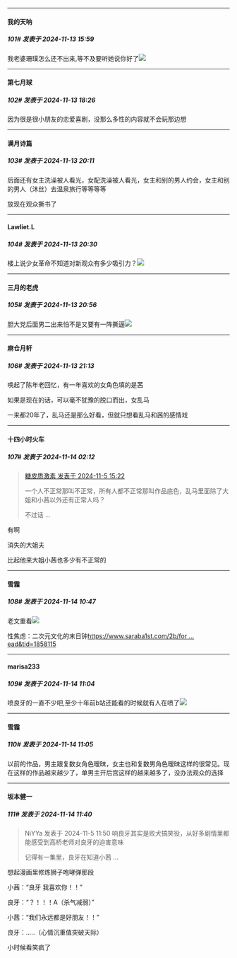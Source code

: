 ﻿
*****

####  我的天呐  
##### 101#       发表于 2024-11-13 15:59

我老婆珊璞怎么还不出来,等不及要听她说你好了<img src="https://static.saraba1st.com/image/smiley/face2017/074.png" referrerpolicy="no-referrer">


*****

####  第七月球  
##### 102#       发表于 2024-11-13 18:26

因为很是很小朋友的恋爱喜剧，没那么多性的内容就不会玩那边想


*****

####  满月诗篇  
##### 103#       发表于 2024-11-13 20:11

后面还有女主洗澡被人看光，女配洗澡被人看光，女主和别的男人约会，女主和别的男人（沐丝）去温泉旅行等等等等

放现在观众撕书了


*****

####  Lawliet.L  
##### 104#       发表于 2024-11-13 20:30

楼上说少女革命不知道对新观众有多少吸引力？<img src="https://static.saraba1st.com/image/smiley/face2017/034.png" referrerpolicy="no-referrer">


*****

####  三月的老虎  
##### 105#       发表于 2024-11-13 20:56

胆大党后面男二出来怕不是又要有一阵撕逼<img src="https://static.saraba1st.com/image/smiley/face2017/013.png" referrerpolicy="no-referrer">


*****

####  麻仓月轩  
##### 106#       发表于 2024-11-13 21:13

唤起了陈年老回忆，有一年喜欢的女角色填的是茜

如果是现在的话，可以毫不犹豫的脱口而出，女乱马

一来都20年了，乱马还是那么好看，但就只想看乱马和茜的感情戏


*****

####  十四小时火车  
##### 107#       发表于 2024-11-14 02:12

<blockquote><a href="httphttps://bbs.saraba1st.com/2b/forum.php?mod=redirect&amp;goto=findpost&amp;pid=66624213&amp;ptid=2205756" target="_blank">糖皮质激素 发表于 2024-11-5 15:22</a>

一个人不正常那叫不正常，所有人都不正常那叫作品底色，乱马里面除了大姐和小茜以外还有正常人吗？

不过话 ...</blockquote>
有啊

消失的大姐夫

比起他来大姐小茜也多少有不正常的


*****

####  雪霜  
##### 108#       发表于 2024-11-14 10:47

老文重看<img src="https://static.saraba1st.com/image/smiley/face2017/067.png" referrerpolicy="no-referrer">

性焦虑：二次元文化的末日钟[https://www.saraba1st.com/2b/for ... ead&amp;tid=1858115](https://www.saraba1st.com/2b/forum.php?mod=viewthread&amp;tid=1858115)


*****

####  marisa233  
##### 109#       发表于 2024-11-14 11:04

喷良牙的一直不少吧,至少十年前b站还能看的时候就有人在喷了<img src="https://static.saraba1st.com/image/smiley/face2017/037.png" referrerpolicy="no-referrer">

*****

####  雪霜  
##### 110#       发表于 2024-11-14 11:05

以前的作品，男主跟复数女角色暧昧，女主也和复数男角色暧昧这样的很常见。现在这样的作品越来越少了，单男主开后宫这样的越来越多了，没办法观众的选择


*****

####  坂本健一  
##### 111#       发表于 2024-11-14 11:40

<blockquote>NiYYa 发表于 2024-11-5 11:50
响良牙其实是败犬搞笑役，从好多剧情里都能感受到高桥老师对良牙的迫害意味

记得有一集里，良牙在知道小茜 ...</blockquote>
想起漫画里修炼狮子咆哮弹那段

小茜：“良牙 我喜欢你！！”

良牙：“？！！！A（杀气减弱）”

小茜：“我们永远都是好朋友！！”

良牙：…..（心情沉重值突破天际）

小时候看笑疯了 

